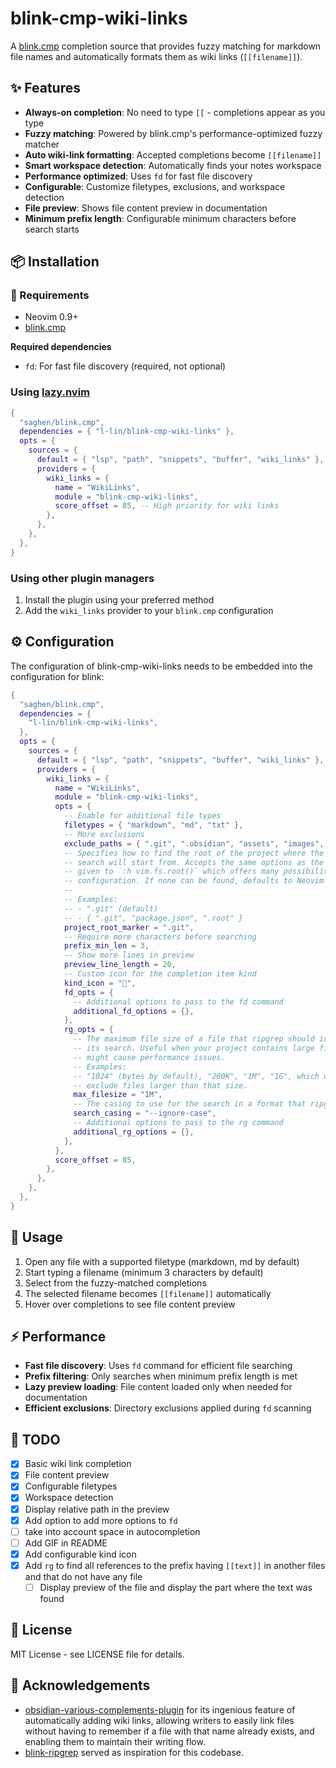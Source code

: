 # blink-cmp-wiki-links

A [blink.cmp](https://github.com/Saghen/blink.cmp) completion source that provides fuzzy matching for markdown file names and automatically formats them as wiki links (`[[filename]]`).

## ✨ Features

- **Always-on completion**: No need to type `[[` - completions appear as you type
- **Fuzzy matching**: Powered by blink.cmp's performance-optimized fuzzy matcher
- **Auto wiki-link formatting**: Accepted completions become `[[filename]]`
- **Smart workspace detection**: Automatically finds your notes workspace
- **Performance optimized**: Uses `fd` for fast file discovery
- **Configurable**: Customize filetypes, exclusions, and workspace detection
- **File preview**: Shows file content preview in documentation
- **Minimum prefix length**: Configurable minimum characters before search starts

## 📦 Installation
### 📝 Requirements

- Neovim 0.9+
- [blink.cmp](https://github.com/Saghen/blink.cmp)

__Required dependencies__

- `fd`: For fast file discovery (required, not optional)

### Using [lazy.nvim](https://github.com/folke/lazy.nvim)

```lua
{
  "saghen/blink.cmp",
  dependencies = { "l-lin/blink-cmp-wiki-links" },
  opts = {
    sources = {
      default = { "lsp", "path", "snippets", "buffer", "wiki_links" },
      providers = {
        wiki_links = {
          name = "WikiLinks",
          module = "blink-cmp-wiki-links",
          score_offset = 85, -- High priority for wiki links
        },
      },
    },
  },
}
```

### Using other plugin managers

1. Install the plugin using your preferred method
2. Add the `wiki_links` provider to your `blink.cmp` configuration

## ⚙️ Configuration

The configuration of blink-cmp-wiki-links needs to be embedded into the
configuration for blink:

```lua
{
  "saghen/blink.cmp",
  dependencies = {
    "l-lin/blink-cmp-wiki-links",
  },
  opts = {
    sources = {
      default = { "lsp", "path", "snippets", "buffer", "wiki_links" },
      providers = {
        wiki_links = {
          name = "WikiLinks",
          module = "blink-cmp-wiki-links",
          opts = {
            -- Enable for additional file types
            filetypes = { "markdown", "md", "txt" },
            -- More exclusions
            exclude_paths = { ".git", ".obsidian", "assets", "images", ".trash" },
            -- Specifies how to find the root of the project where the fd
            -- search will start from. Accepts the same options as the marker
            -- given to `:h vim.fs.root()` which offers many possibilities for
            -- configuration. If none can be found, defaults to Neovim's cwd.
            --
            -- Examples:
            -- - ".git" (default)
            -- - { ".git", "package.json", ".root" }
            project_root_marker = ".git",
            -- Require more characters before searching
            prefix_min_len = 3,
            -- Show more lines in preview
            preview_line_length = 20,
            -- Custom icon for the completion item kind
            kind_icon = "",
            fd_opts = {
              -- Additional options to pass to the fd command
              additional_fd_options = {},
            },
            rg_opts = {
              -- The maximum file size of a file that ripgrep should include in
              -- its search. Useful when your project contains large files that
              -- might cause performance issues.
              -- Examples:
              -- "1024" (bytes by default), "200K", "1M", "1G", which will
              -- exclude files larger than that size.
              max_filesize = "1M",
              -- The casing to use for the search in a format that ripgrep accepts.
              search_casing = "--ignore-case",
              -- Additional options to pass to the rg command
              additional_rg_options = {},
            },
          },
          score_offset = 85,
        },
      },
    },
  },
}
```

## 🚀 Usage

1. Open any file with a supported filetype (markdown, md by default)
2. Start typing a filename (minimum 3 characters by default)
3. Select from the fuzzy-matched completions
4. The selected filename becomes `[[filename]]` automatically
5. Hover over completions to see file content preview

## ⚡ Performance

- **Fast file discovery**: Uses `fd` command for efficient file searching
- **Prefix filtering**: Only searches when minimum prefix length is met
- **Lazy preview loading**: File content loaded only when needed for documentation
- **Efficient exclusions**: Directory exclusions applied during `fd` scanning

## 📃 TODO

- [x] Basic wiki link completion
- [x] File content preview
- [x] Configurable filetypes
- [x] Workspace detection
- [x] Display relative path in the preview
- [x] Add option to add more options to `fd`
- [ ] take into account space in autocompletion
- [ ] Add GIF in README
- [x] Add configurable kind icon
- [x] Add `rg` to find all references to the prefix having `[[text]]` in another files and that do not have any file
  - [ ] Display preview of the file and display the part where the text was found

## 📄 License

MIT License - see LICENSE file for details.

## 👏 Acknowledgements

- [obsidian-various-complements-plugin](https://github.com/tadashi-aikawa/obsidian-various-complements-plugin) for its ingenious feature of automatically adding wiki links, allowing writers to easily link files without having to remember if a file with that name already exists, and enabling them to maintain their writing flow.
- [blink-ripgrep](https://github.com/mikavilpas/blink-ripgrep.nvim) served as inspiration for this codebase.
